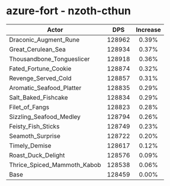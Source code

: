 # azure-fort - nzoth-cthun
| Actor | DPS | Increase |
|---|:---:|:---:|
|Draconic_Augment_Rune|128962|0.39%|
|Great_Cerulean_Sea|128934|0.37%|
|Thousandbone_Tongueslicer|128918|0.36%|
|Fated_Fortune_Cookie|128874|0.32%|
|Revenge_Served_Cold|128857|0.31%|
|Aromatic_Seafood_Platter|128835|0.29%|
|Salt_Baked_Fishcake|128834|0.29%|
|Filet_of_Fangs|128823|0.28%|
|Sizzling_Seafood_Medley|128794|0.26%|
|Feisty_Fish_Sticks|128749|0.23%|
|Seamoth_Surprise|128722|0.20%|
|Timely_Demise|128617|0.12%|
|Roast_Duck_Delight|128576|0.09%|
|Thrice_Spiced_Mammoth_Kabob|128538|0.06%|
|Base|128459|0.00%|
